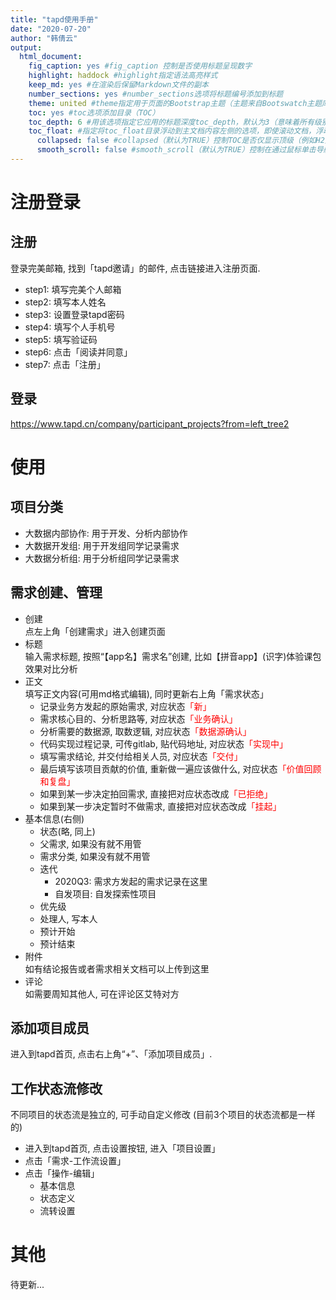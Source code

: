 ```yaml
---
title: "tapd使用手册"
date: "2020-07-20"
author: "韩倩云"
output: 
  html_document: 
    fig_caption: yes #fig_caption 控制是否使用标题呈现数字
    highlight: haddock #highlight指定语法高亮样式
    keep_md: yes #在渲染后保留Markdown文件的副本
    number_sections: yes #number_sections选项将标题编号添加到标题
    theme: united #theme指定用于页面的Bootstrap主题（主题来自Bootswatch主题库）
    toc: yes #toc选项添加目录（TOC）
    toc_depth: 6 #用该选项指定它应用的标题深度toc_depth，默认为3（意味着所有级别1,2和3标头将包含在目录中）
    toc_float: #指定将toc_float目录浮动到主文档内容左侧的选项，即使滚动文档，浮动目录也始终可见
      collapsed: false #collapsed（默认为TRUE）控制TOC是否仅显示顶级（例如H2）标题。如果最初崩溃，TOC会在必要时自动扩展内联
      smooth_scroll: false #smooth_scroll（默认为TRUE）控制在通过鼠标单击导航到TOC项目时是否为页面滚动设置动画
---
```


# 注册登录

## 注册
登录完美邮箱, 找到「tapd邀请」的邮件, 点击链接进入注册页面.

- step1: 填写完美个人邮箱
- step2: 填写本人姓名
- step3: 设置登录tapd密码
- step4: 填写个人手机号
- step5: 填写验证码
- step6: 点击「阅读并同意」
- step7: 点击「注册」

## 登录
https://www.tapd.cn/company/participant_projects?from=left_tree2

# 使用

## 项目分类
- 大数据内部协作: 用于开发、分析内部协作
- 大数据开发组: 用于开发组同学记录需求
- 大数据分析组: 用于分析组同学记录需求

## 需求创建、管理
- 创建<br>
点左上角「创建需求」进入创建页面
- 标题<br>
输入需求标题, 按照“【app名】需求名”创建, 比如【拼音app】(识字)体验课包效果对比分析
- 正文<br>
填写正文内容(可用md格式编辑), 同时更新右上角「需求状态」
  - 记录业务方发起的原始需求, 对应状态<font color='red'>「新」</font>
  - 需求核心目的、分析思路等, 对应状态<font color='red'>「业务确认」</font>
  - 分析需要的数据源, 取数逻辑, 对应状态<font color='red'>「数据源确认」</font>
  - 代码实现过程记录, 可传gitlab, 贴代码地址, 对应状态<font color='red'>「实现中」</font>
  - 填写需求结论, 并交付给相关人员, 对应状态<font color='red'>「交付」</font>
  - 最后填写该项目贡献的价值, 重新做一遍应该做什么, 对应状态<font color='red'>「价值回顾和复盘」</font>
  - 如果到某一步决定拍回需求, 直接把对应状态改成<font color='red'>「已拒绝」</font>
  - 如果到某一步决定暂时不做需求, 直接把对应状态改成<font color='red'>「挂起」</font>
- 基本信息(右侧)<br>
  - 状态(略, 同上)
  - 父需求, 如果没有就不用管
  - 需求分类, 如果没有就不用管
  - 迭代
    - 2020Q3: 需求方发起的需求记录在这里
    - 自发项目: 自发探索性项目
  - 优先级
  - 处理人, 写本人
  - 预计开始
  - 预计结束
- 附件<br>
如有结论报告或者需求相关文档可以上传到这里
- 评论<br>
如需要周知其他人, 可在评论区艾特对方

## 添加项目成员
进入到tapd首页, 点击右上角“+”、「添加项目成员」. 

## 工作状态流修改
不同项目的状态流是独立的, 可手动自定义修改 (目前3个项目的状态流都是一样的)

- 进入到tapd首页, 点击设置按钮, 进入「项目设置」
- 点击「需求-工作流设置」
- 点击「操作-编辑」
  - 基本信息
  - 状态定义
  - 流转设置

# 其他
待更新...